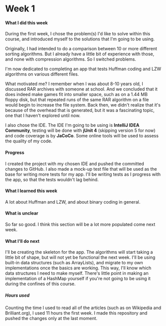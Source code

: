 # Week 1

#### What I did this week

During the first week, I chose the problem(s) I'd like to solve within this course, and introduced myself to the solutions that I'm going to be using.

Originally, I had intended to do a comparison between 10 or more different sorting algorithms. But I already have a little bit of experience with those, and none with compression algorithms. So I switched problems.

I'm now dedicated to completing an app that tests Huffman coding and LZW algorithms on various different files.

What motivated me? I remember when I was about 8-10 years old, I discussed RAR archives with someone at school. And we concluded that it does indeed make games fit into smaller space, such as on a 1.44 MB floppy disk, but that repeated runs of the same RAR algorithm on a file would begin to increase the file system. Back then, we didn't realize that it's because of the overhead that is generated, but it was a fascinating topic, one that I haven't explored until now.

I also chose the IDE. The IDE I'm going to be using is **IntelliJ IDEA Community**, testing will be done with **jUnit 4** (skipping version 5 for now) and code coverage is by **JaCoCo**. Some online tools will be used to assess the quality of my code.

#### Progress

I created the project with my chosen IDE and pushed the committed changes to GitHub. I also made a mock-up test file that will be used as the base for writing more tests for my app. I'll be writing tests as I progress with the app, so that the tests wouldn't lag behind.

#### What I learned this week

A lot about Huffman and LZW, and about binary coding in general.

#### What is unclear

So far so good. I think this section will be a lot more populated come next week.

#### What I'll do next

I'll be creating the skeleton for the app. The algorithms will start taking a little bit of shape, but will not yet be functional the next week. I'll be using built-in data structures (such as ArrayLists), and migrate to my own implementations once the basics are working. This way, I'll know which data structures I need to make myself. There's little point in making an implementation of a HashMap yourself if you're not going to be using it during the confines of this course.

##### Hours used

Counting the time I used to read all of the articles (such as on Wikipedia and Brilliant.org), I used 11 hours the first week. I made this repository and pushed the changes only at the last moment.
